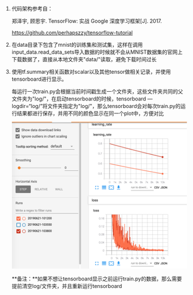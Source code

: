 1. 代码架构参考自：

   郑泽宇, 顾思宇. TensorFlow: 实战 Google 深度学习框架[J]. 2017.

   https://github.com/perhapszzy/tensorflow-tutorial

2. 在data目录下包含了mnist的训练集和测试集，这样在调用input_data.read_data_sets导入数据的时候就不会从MNIST数据集的官网上下载数据了，直接从本地文件夹"data/"读取，避免下载时间过长

3. 使用tf.summary相关函数对scalar以及其他tensor做相关记录，并使用tensorboard进行显示。

   每运行一次train.py会根据当前时间戳生成一个文件夹，这些文件夹共同的父文件夹为"log/"，在启动tensorboard的时候，tensorboard —logdir=“log/”将文件夹指定为"log/"，那么tensorboard会对每次train.py的运行结果都进行保存，并用不同的颜色显示在同一个plot中，方便对比
   
   <img src="https://raw.githubusercontent.com/figure-it-out/TensorFlow/master/mnist/Res/2019-06-21 10.44.38.png" width=500 />
   
      **备注：**如果不想让tensorboard显示之前运行train.py的数据，那么需要提前清空log/文件夹，并且重新运行tensorboard